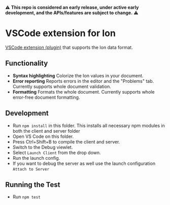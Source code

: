 
:warning: **This repo is considered an early release, under active early development, and the APIs/features are subject to change.** :warning:

# VSCode extension for Ion 

[VSCode extension (plugin)](https://marketplace.visualstudio.com/items?itemName=TheIonTeam.ion-extension) that supports the Ion data format.

## Functionality 

- **Syntax highlighting** 
    Colorize the Ion values in your document. 
-  **Error reporting** 
    Reports errors in the editor and the "Problems" tab. Currently supports whole document validation. 
- **Formatting** 
    Formats the whole document. Currently supports whole error-free document formatting. 
    
## Development 

- Run `npm install` in this folder. This installs all necessary npm modules in both the client and server folder
- Open VS Code on this folder.
- Press Ctrl+Shift+B to compile the client and server.
- Switch to the Debug viewlet.
- Select `Launch Client` from the drop down.
- Run the launch config.
- If you want to debug the server as well use the launch configuration `Attach to Server`

## Running the Test

- Run `npm test` 



